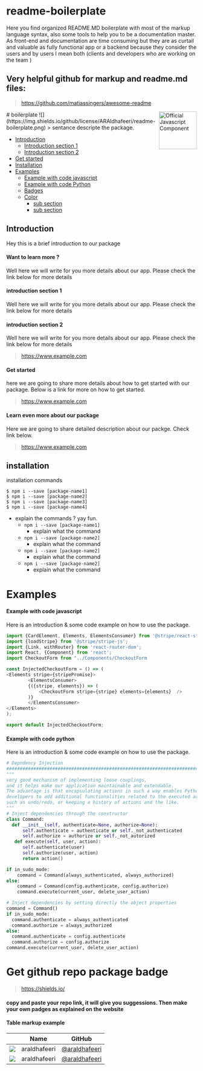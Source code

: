 # readme-boilerplate
Here you find organized README.MD boilerplate with most of the markup language syntax, also some tools to help you to be a documentation master. As front-end and documentation are time consuming but they are as curtail and valuable as fully functional app or a backend because they consider the users and by users I mean both (clients and developers who are working on the team ) 
## Very helpful github for markup and readme.md files:
> https://github.com/matiassingers/awesome-readme

<a href="https://github.com/ARAldhafeeri/">
  <img align="right" width="100" height="100" alt="Official Javascript Component" src="https://cdn2.iconfinder.com/data/icons/font-awesome/1792/code-512.png">
</a>
# boilerplate
![](https://img.shields.io/github/license/ARAldhafeeri/readme-boilerplate.png)
> sentance descripte the package.

<!-- page index example -->

- [Introduction](#introduction)
    + [Introduction section 1](#introduction-section-1)
    + [Introduction section 2](#introduction-section-1)
- [Get started](#get-started)
- [Installation](#installation)
- [Examples](#examples)
  * [Example with code javascript](#example-with-code-javascript)
  * [Example with code Python](#example-with-code-python)
  * [Badges](#badges)
  * [Color](#color)
    + [sub section](#sub-section-1) 
    + [sub section](#sub-section-2)
    

<!-- introduction -->

## Introduction

Hey this is a brief introduction to our package

#### Want to learn more ?

Well here we will write for you more details about our app. Please check the link below for more details

#### introduction section 1


Well here we will write for you more details about our app. Please check the link below for more details

#### introduction section 2


Well here we will write for you more details about our app. Please check the link below for more details


> https://www.example.com

#### Get started

here we are going to share more details about how to get started with our package. Below is a link for more on how to get started.

> https://www.example.com

#### Learn even more about our package

Here we are going to share detailed description about our packge. Check link below.

> https://www.example.com

## installation

 installation commands
```
$ npm i --save [package-name1]
$ npm i --save [package-name2]
$ npm i --save [package-name3]
$ npm i --save [package-name4]
```

- explain the commands ? yay fun.
  * ``` npm i --save [package-name1] ``` 
    + explain what the command 
  * ``` npm i --save [package-name2] ``` 
    + explain what the command
  * ``` npm i --save [package-name2] ``` 
    + explain what the command
  * ``` npm i --save [package-name2] ``` 
    + explain what the command


# Examples 

#### Example with code javascript

Here is an introduction & some code example on how to use the package.

```javascript
import {CardElement, Elements, ElementsConsumer} from '@stripe/react-stripe-js';
import {loadStripe} from '@stripe/stripe-js';
import {Link, withRouter} from 'react-router-dom';
import React, {Component} from 'react';
import CheckoutForm from "../Components/CheckoutForm

const InjectedCheckoutForm = () => (
<Elements stripe={stripePromise}>
        <ElementsConsumer>
        {({stripe, elements}) => (
            <CheckoutForm stripe={stripe} elements={elements}  />
        )}
        </ElementsConsumer>
</Elements>
);

export default InjectedCheckoutForm;
```

#### Example with code python

Here is an introduction & some code example on how to use the package.

```python
# Depndency Injection
###############################################################################
"""
very good mechanism of implementing loose couplings,
and it helps make our application maintainable and extendable.
The advantage is that encapsulating actions in such a way enables Python
developers to add additional functionalities related to the executed actions,
such as undo/redo, or keeping a history of actions and the like.
"""
# Inject dependencies through the constructor
class Command:
  def __init__(self, authenticate=None, authorize=None):
      self.authenticate = authenticate or self._not_authenticated
      self.authorize = authorize or self._not_autorized
   def execute(self, user, action):
      self.authenticate(user)
      self.authorize(user, action)
      return action()

if in_sudo_mode:
    command = Command(always_authenticated, always_authorized)
else:
    command = Command(config.authenticate, config.authorize)
    command.execute(current_user, delete_user_action)

# Inject dependencies by setting directly the object properties
command = Command()
if in_sudo_mode:
  command.authenticate = always_authenticated
  command.authorize = always_authorized
else:
  command.authenticate = config.authenticate
  command.authorize = config.authorize
command.execute(current_user, delete_user_action)

```
# Get github repo package badge
> https://shields.io/
#### copy and paste your repo link, it will give you suggessions. Then make your own padges as explained on the website


#### Table markup example
|                                                             | Name              | GitHub                                               |
| :---------------------------------------------------------: | ----------------- | ---------------------------------------------------- |
| <img src="https://github.com/araldhafeeri.png?size=72" />   | araldhafeeri      | [@araldhafeeri](https://github.com/araldhafeeri)     |
| <img src="https://github.com/araldhafeeri.png?size=72" />   | araldhafeeri      | [@araldhafeeri](https://github.com/araldhafeeri)     |

